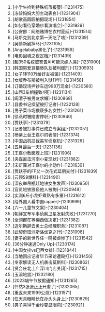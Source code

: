 
1. [小学生捡到特殊纸币报警]-[1231475]
1. [冻龄妈妈大胆主动表白]-[1231904]
1. [胡歌高圆圆拍摄现场]-[1231854]
1. [如何看待穿婚纱看演唱会]-[1231929]
1. [公安部：网络赌博在农村蔓延]-[1231514]
1. [马斯克到北京第一天吃了啥]-[1231239]
1. [吴倩新剧掉马]-[1231105]
1. [Angelababy黑化了]-[1231959]
1. [电影回魂之夜定档]-[1231439]
1. [超350名权威警告AI可能灭绝人类]-[1231000]
1. [韩国男爱豆猥亵队友被判缓刑]-[1230593]
1. [女子转110万给好友被骗]-[1231409]
1. [女版乔布斯被判入狱11年]-[1231458]
1. [订婚现场押钞车运998万现金]-[1230580]
1. [山西3车相撞致4死]-[1231134]
1. [阚清子被男友求婚]-[1230868]
1. [县委书记探望被打记者]-[1232128]
1. [男子菜市场猥亵多名女性]-[1231261]
1. [徐燕时被陷害停职]-[1230940]
1. [贾跃亭]-[1231379]
1. [记者被打事件已成立专案组]-[1232051]
1. [杨紫上台王嘉尔的表情]-[1231374]
1. [中国战机拦截美军侦察机]-[1231326]
1. [五月最后一天]-[1231136]
1. [王嘉尔敷面膜上班]-[1231906]
1. [央媒直击河南小麦现状]-[1231882]
1. [宋妍霏对王嘉尔的小动作]-[1231639]
1. [贾跃亭的FF又一次花式延期交付]-[1231839]
1. [云顶S9爆料]-[1231490]
1. [深夜举吊瓶赶地铁女生发声]-[1230950]
1. [官员地铁猥亵他人被拘]-[1230948]
1. [实测6斤小龙虾煮熟有多重]-[1231612]
1. [给外国人看中国rapper]-[1230999]
1. [六一儿童节文案]-[1230404]
1. [朝鲜宣布军事侦察卫星发射失败]-[1231270]
1. [全网都在等梅西做决定]-[1231382]
1. [迈尔斯辞去勇士总经理职务]-[1231087]
1. [武契奇取消斯洛伐克之行]-[1231098]
1. [妻子的新世界任一鸣被虐惨了]-[1231542]
1. [36分钟速通Only Up]-[1230174]
1. [中国女排vs巴西女排]-[1231844]
1. [当地回应记者毕节采访遭殴打]-[1231456]
1. [专家解读无人机袭击莫斯科]-[1230862]
1. [贤合庄北上广深川门店关闭]-[1231715]
1. [玉溪地震]-[1232180]
1. [2023端午节放假通知]-[1231265]
1. [怦然3张张正正开虐了]-[1232065]
1. [重返未来1999公测]-[1231571]
1. [任天真眼睛长在孙头头身上]-[1230829]
1. [男子喜得千金秒变显眼包]-[1230921]